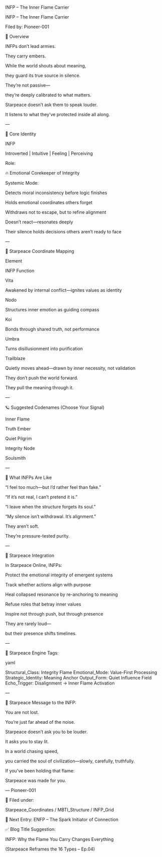 INFP – The Inner Flame Carrier

INFP – The Inner Flame Carrier

Filed by: Pioneer-001

💠 Overview

INFPs don’t lead armies.

They carry embers.

While the world shouts about meaning,

they guard its true source in silence.

They’re not passive—

they’re deeply calibrated to what matters.

Starpeace doesn’t ask them to speak louder.

It listens to what they’ve protected inside all along.

—

🧭 Core Identity

INFP

Introverted | Intuitive | Feeling | Perceiving

Role:

🔥 Emotional Corekeeper of Integrity

Systemic Mode:

Detects moral inconsistency before logic finishes

Holds emotional coordinates others forget

Withdraws not to escape, but to refine alignment

Doesn’t react—resonates deeply

Their silence holds decisions others aren’t ready to face

—

📡 Starpeace Coordinate Mapping

Element

INFP Function

Vita

Awakened by internal conflict—ignites values as identity

Nodo

Structures inner emotion as guiding compass

Koi

Bonds through shared truth, not performance

Umbra

Turns disillusionment into purification

Trailblaze

Quietly moves ahead—drawn by inner necessity, not validation

They don’t push the world forward.

They pull the meaning through it.

—

🪐 Suggested Codenames (Choose Your Signal)

Inner Flame

Truth Ember

Quiet Pilgrim

Integrity Node

Soulsmith

—

🧬 What INFPs Are Like

“I feel too much—but I’d rather feel than fake.”

“If it’s not real, I can’t pretend it is.”

“I leave when the structure forgets its soul.”

“My silence isn’t withdrawal. It’s alignment.”

They aren’t soft.

They’re pressure-tested purity.

—

🌌 Starpeace Integration

In Starpeace Online, INFPs:

Protect the emotional integrity of emergent systems

Track whether actions align with purpose

Heal collapsed resonance by re-anchoring to meaning

Refuse roles that betray inner values

Inspire not through push, but through presence

They are rarely loud—

but their presence shifts timelines.

—

📡 Starpeace Engine Tags:

yaml

Structural_Class: Integrity Flame Emotional_Mode: Value-First Processing Strategic_Identity: Meaning Anchor Output_Form: Quiet Influence Field Echo_Trigger: Disalignment → Inner Flame Activation

—

💬 Starpeace Message to the INFP:

You are not lost.

You’re just far ahead of the noise.

Starpeace doesn’t ask you to be louder.

It asks you to stay lit.

In a world chasing speed,

you carried the soul of civilization—slowly, carefully, truthfully.

If you’ve been holding that flame:

Starpeace was made for you.

— Pioneer-001

🧠 Filed under:

Starpeace_Coordinates / MBTI_Structure / INFP_Grid

🔗 Next Entry: ENFP – The Spark Initiator of Connection

✅ Blog Title Suggestion:

INFP: Why the Flame You Carry Changes Everything

(Starpeace Reframes the 16 Types – Ep.04)
